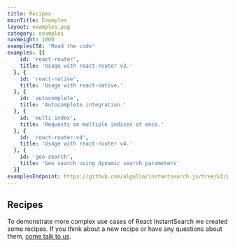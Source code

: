 ```yaml
---
title: Recipes
mainTitle: Examples
layout: examples.pug
category: examples
navWeight: 1000
examplesCTA: 'Read the code'
examples: [{
    id: 'react-router',
    title: 'Usage with react-router v3.'
  }, {
    id: 'react-native',
    title: 'Usage with react-native.'
  }, {
    id: 'autocomplete',
    title: 'Autocomplete integration.'
  }, {
    id: 'multi-index',
    title: 'Requests on multiple indices at once.'
  }, {
    id: 'react-router-v4',
    title: 'Usage with react-router v4.'
  }, {
    id: 'geo-search',
    title: 'Geo search using dynamic search parameters'
  }]
examplesEndpoint: https://github.com/algolia/instantsearch.js/tree/v2/packages/react-instantsearch/examples
---
```


## Recipes

To demonstrate more complex use cases of React InstantSearch we created some recipes.
If you think about a new recipe or have any questions about them, [come talk to us](https://discourse.algolia.com/c/instantsearch).
